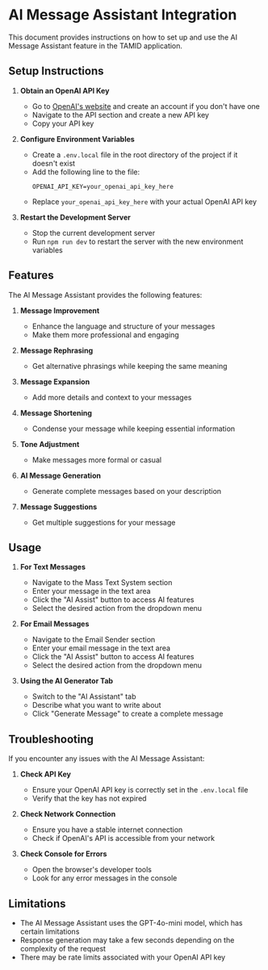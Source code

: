 # AI Message Assistant Integration

This document provides instructions on how to set up and use the AI Message Assistant feature in the TAMID application.

## Setup Instructions

1. **Obtain an OpenAI API Key**
   - Go to [OpenAI's website](https://platform.openai.com/) and create an account if you don't have one
   - Navigate to the API section and create a new API key
   - Copy your API key

2. **Configure Environment Variables**
   - Create a `.env.local` file in the root directory of the project if it doesn't exist
   - Add the following line to the file:
     ```
     OPENAI_API_KEY=your_openai_api_key_here
     ```
   - Replace `your_openai_api_key_here` with your actual OpenAI API key

3. **Restart the Development Server**
   - Stop the current development server
   - Run `npm run dev` to restart the server with the new environment variables

## Features

The AI Message Assistant provides the following features:

1. **Message Improvement**
   - Enhance the language and structure of your messages
   - Make them more professional and engaging

2. **Message Rephrasing**
   - Get alternative phrasings while keeping the same meaning

3. **Message Expansion**
   - Add more details and context to your messages

4. **Message Shortening**
   - Condense your message while keeping essential information

5. **Tone Adjustment**
   - Make messages more formal or casual

6. **AI Message Generation**
   - Generate complete messages based on your description

7. **Message Suggestions**
   - Get multiple suggestions for your message

## Usage

1. **For Text Messages**
   - Navigate to the Mass Text System section
   - Enter your message in the text area
   - Click the "AI Assist" button to access AI features
   - Select the desired action from the dropdown menu

2. **For Email Messages**
   - Navigate to the Email Sender section
   - Enter your email message in the text area
   - Click the "AI Assist" button to access AI features
   - Select the desired action from the dropdown menu

3. **Using the AI Generator Tab**
   - Switch to the "AI Assistant" tab
   - Describe what you want to write about
   - Click "Generate Message" to create a complete message

## Troubleshooting

If you encounter any issues with the AI Message Assistant:

1. **Check API Key**
   - Ensure your OpenAI API key is correctly set in the `.env.local` file
   - Verify that the key has not expired

2. **Check Network Connection**
   - Ensure you have a stable internet connection
   - Check if OpenAI's API is accessible from your network

3. **Check Console for Errors**
   - Open the browser's developer tools
   - Look for any error messages in the console

## Limitations

- The AI Message Assistant uses the GPT-4o-mini model, which has certain limitations
- Response generation may take a few seconds depending on the complexity of the request
- There may be rate limits associated with your OpenAI API key 